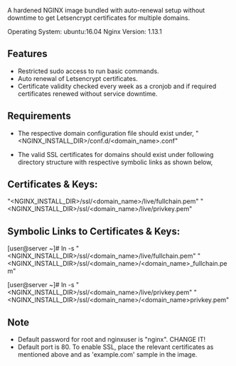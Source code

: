 A hardened NGINX image bundled with auto-renewal setup without downtime to get Letsencrypt certificates for multiple domains.

Operating System: ubuntu:16.04
Nginx Version: 1.13.1

Features
---------------------------------------------
- Restricted sudo access to run basic commands.
- Auto renewal of Letsencrypt certificates.
- Certificate validity checked every week as a cronjob and if required certificates renewed without service downtime.


Requirements
---------------------------------------------
- The respective domain configuration file should exist under,
    "<NGINX_INSTALL_DIR>/conf.d/<domain_name>.conf"

- The valid SSL certificates for domains should exist under following directory structure with respective symbolic links as shown below,

Certificates & Keys:
---------------------------------------------
"<NGINX_INSTALL_DIR>/ssl/<domain_name>/live/fullchain.pem"
"<NGINX_INSTALL_DIR>/ssl/<domain_name>/live/privkey.pem"

Symbolic Links to Certificates & Keys:
---------------------------------------------
[user@server ~]# ln -s "<NGINX_INSTALL_DIR>/ssl/<domain_name>/live/fullchain.pem" "<NGINX_INSTALL_DIR>/ssl/<domain_name>/<domain_name>_fullchain.pem"

[user@server ~]# ln -s "<NGINX_INSTALL_DIR>/ssl/<domain_name>/live/privkey.pem" "<NGINX_INSTALL_DIR>/ssl/<domain_name>/<domain_name>privkey.pem"


Note
---------------------------------------------
- Default password for root and nginxuser is "nginx". CHANGE IT!
- Default port is 80. To enable SSL, place the relevant certificates as mentioned above and as 'example.com' sample in the image.
